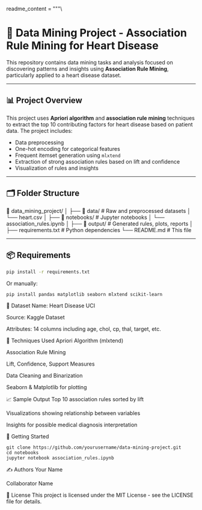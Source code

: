 readme_content = """\
# 🧠 Data Mining Project - Association Rule Mining for Heart Disease

This repository contains data mining tasks and analysis focused on discovering patterns and insights using **Association Rule Mining**, particularly applied to a heart disease dataset.

---

## 📊 Project Overview

This project uses **Apriori algorithm** and **association rule mining** techniques to extract the top 10 contributing factors for heart disease based on patient data. The project includes:

- Data preprocessing
- One-hot encoding for categorical features
- Frequent itemset generation using `mlxtend`
- Extraction of strong association rules based on lift and confidence
- Visualization of rules and insights

---

## 🗂️ Folder Structure

📁 data_mining_project/
│
├── 📁 data/ # Raw and preprocessed datasets
│ └── heart.csv
│
├── 📁 notebooks/ # Jupyter notebooks
│ └── association_rules.ipynb
│
├── 📁 output/ # Generated rules, plots, reports
│
├── requirements.txt # Python dependencies
└── README.md # This file



---

## 📦 Requirements

```bash
pip install -r requirements.txt
```

Or manually:
```
pip install pandas matplotlib seaborn mlxtend scikit-learn
```
📁 Dataset
Name: Heart Disease UCI

Source: Kaggle Dataset

Attributes: 14 columns including age, chol, cp, thal, target, etc.

📌 Techniques Used
Apriori Algorithm (mlxtend)

Association Rule Mining

Lift, Confidence, Support Measures

Data Cleaning and Binarization

Seaborn & Matplotlib for plotting

📈 Sample Output
Top 10 association rules sorted by lift

Visualizations showing relationship between variables

Insights for possible medical diagnosis interpretation

🚀 Getting Started
````
git clone https://github.com/yourusername/data-mining-project.git
cd notebooks
jupyter notebook association_rules.ipynb
````
✍️ Authors
Your Name

Collaborator Name

📜 License
This project is licensed under the MIT License - see the LICENSE file for details.



